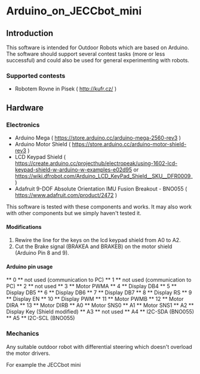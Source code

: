 # Arduino_on_JECCbot_mini

## Introduction

This software is intended for Outdoor Robots which are based on Arduino. The software should support several contest tasks (more or less successful) and could also be used for general experimenting with robots.

### Supported contests

 * Robotem Rovne in Pisek ( http://kufr.cz/ )

## Hardware

### Electronics

  * Arduino Mega ( https://store.arduino.cc/arduino-mega-2560-rev3 )
  * Arduino Motor Shield ( https://store.arduino.cc/arduino-motor-shield-rev3 )
  * LCD Keypad Shield ( https://create.arduino.cc/projecthub/electropeak/using-1602-lcd-keypad-shield-w-arduino-w-examples-e02d95 or https://wiki.dfrobot.com/Arduino_LCD_KeyPad_Shield__SKU__DFR0009_ )
  * Adafruit 9-DOF Absolute Orientation IMU Fusion Breakout - BNO055 ( https://www.adafruit.com/product/2472 )

This software is tested with these components and works. It may also work with other components but we simply haven't tested it.

#### Modifications

  1. Rewire the line for the keys on the lcd keypad shield from A0 to A2.
  2. Cut the Brake signal (BRAKEA and BRAKEB) on the motor shield (Arduino Pin 8 and 9).

#### Arduino pin usage

** 0 ** not used (communication to PC) 
** 1 ** not used (communication to PC) 
** 2 ** not used 
** 3 ** Motor PWMA 
** 4 ** Display DB4 
** 5 ** Display DB5 
** 6 ** Display DB6 
** 7 ** Display DB7 
** 8 ** Display RS 
** 9 ** Display EN 
** 10 ** Display PWM 
** 11 ** Motor PWMB 
** 12 ** Motor DIRA 
** 13 ** Motor DIRB 
** A0 ** Motor SNS0 
** A1 ** Motor SNS1 
** A2 ** Display Key (Shield modified) 
** A3 ** not used 
** A4 ** I2C-SDA (BNO055) 
** A5 ** I2C-SCL (BNO055) 

### Mechanics

Any suitable outdoor robot with differential steering which doesn't overload the motor drivers.

For example the JECCbot mini
